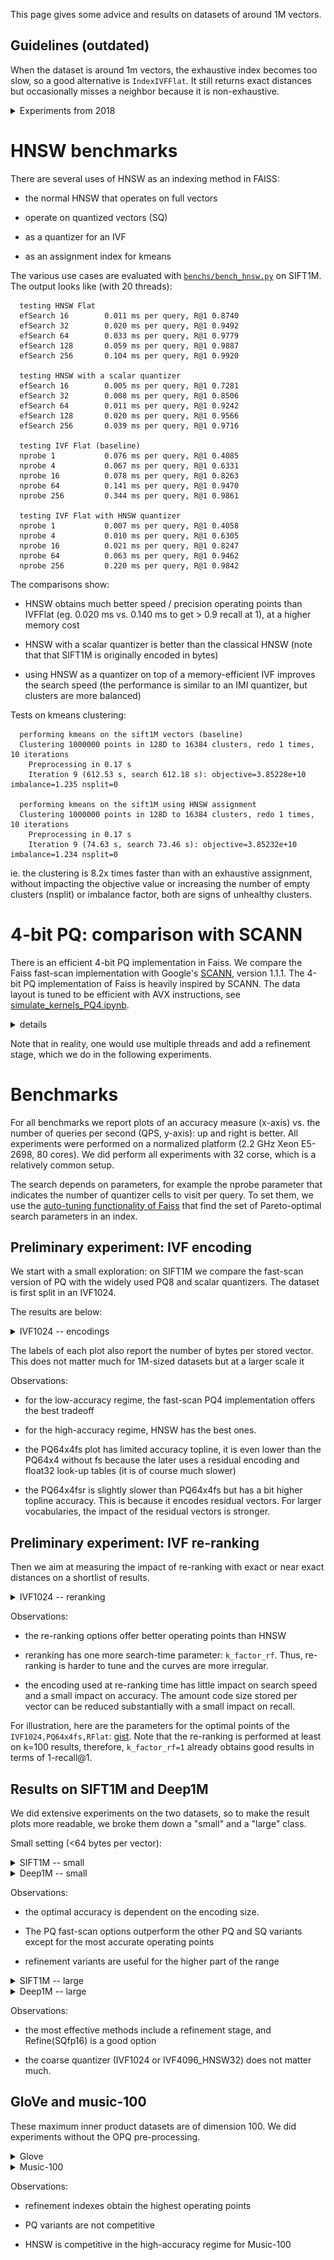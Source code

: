 This page gives some advice and results on datasets of around 1M vectors. 

## Guidelines (outdated) 

When the dataset is around 1m vectors, the exhaustive index becomes too slow, so a good alternative is `IndexIVFFlat`. It still returns exact distances but occasionally misses a neighbor because it is non-exhaustive. 

<details><summary> Experiments from 2018 </summary>

Below are a few experiments on datasets of size 1M with different indexing methods. We focus on the tradeoff between:

- speed, measured on a "Intel(R) Xeon(R) CPU E5-2680 v2 @ 2.80GHz" with 20 threads enabled. It is reported in ms in batch mode (ie. all query vectors are handled simultaneously). 
- accuracy. We use the //1-NN recall @R// measure with R=1, 10, or 100. This is the fraction of query vectors where the actual nearest-neighbor is ranked in the R first results. 

WARNING: This is an optimistic setting, running with a single thread is about 10x slower and providing queries one by one is another 2-3x slower (see the timings for sift_1M below)

The index types that are tested are referred to by their index key, as created by the `index_factory`.

For all indexes, we request 100 results per query. 

## CNN activation maps 

We use 4096D descriptors extracted from 1M images, and the same from query images. The 4096D descriptors are then reduced to 256D by PCA (beforehand, the cost of the PCA transformation is not reflected in the results). The most appropriate indexes for this are:

![](img/aperf.png)

So an IVF is better for high accuracy regimes, and IMI for lower regimes.

NOTE: IVF16384 gives slightly better results than IVF4096, but the later is significantly cheaper to do `train` and `add`'s (this cost is not reflected in the measurements).

If memory is a concern, then compressed vectors can be used (with `IndexIVFPQ`)

![](img/aperf2.png)

IVF4096,Flat is plotted only for reference.

For example: `OPQ32_128,IVF4096,PQ32` uses size of the code + id = 32 + 8 = 40 bytes per vector. This makes is total of 40MB total for the database, but there are overheads due to precomputed tables, geometric array allocation, etc.

We also use resnet-34 descriptors trained on Imagenet and computed on the 1M first images of Flickr100M, from which we remove the two upper layers to get 512D activation maps. The behavior is similar:

![](img/aperf3.png)

## SIFT 1M 

This is a common benchmark used in research papers. It consists of SIFT descriptors (128D) extracted from image patches. 

![](img/aperf4.png)

The comments are about the same as for the CNN data.

Here we also evaluated the performance in relation with threading and batching:

- nt1: batched, single-thread

- nobatch/nobatch_nt1: queries are submitted 1 by 1

- parallelqueries: queries are submitted in parallel 1 by 1, and processed by a non-batch loop.

![](img/aperf5.png)

It appears that a 1-thread run is 5x to 12x slower. To submit queries one at a time, threading is not useful.  

NOTE: in this plot we report the speed in QPS (queries per second) and the x-axis is the 10-precision at 10 measure (or intersection measure). This is for easy comparison with [nmslib](https://github.com/searchivarius/nmslib#nmslib-is-generic-yet-fast), which is the best [library on this benchmark](https://github.com/erikbern/ann-benchmarks). 

A comparison with the benchmarks above is not accurate because the machines are not the same. 
A direct comparison with nmslib shows that nmslib is faster, but uses significantly more memory. For Faiss, the build time is sub-linear and memory usage is linear.

|                      | search time | 1-R@1    | index size   | index build time 
|----------------------|-------------|----------|--------------|-----------------
| Flat-CPU             |  9.100 s    |  1.0000  | 512 MB       | 0 s
| nmslib (hnsw)        |  0.081 s    |  0.8195  | 512 + 796 MB | 173 s
| IVF16384,Flat        |  0.538 s    |  0.8980  | 512 + 8 MB   | 240 s
| IVF16384,Flat (Titan X)| 0.059 s   |  0.8145  | 512 + 8 MB   | 5 s
| Flat-GPU (Titan X)   |  0.753 s    |  0.9935  | 512 MB       | 0 s

The first row is for exact search with Faiss. The two last results are with a GPU (Titan X). The Flat indexes are brute force indexes that return exact results (up to ties and floating-point precision issues). 

## Twitter glove 

This is used as a benchmark by Annoy. The performance measure is different: intersection of the found 10-NN with the GT 10-NN. 

![](img/dd.png)

The IVFPQ followed by a verification improves the results slightly.

## Random data 

We use data sampled uniformly on a unit sphere in 128D. This is the hardest data to index because there is no regularity whatsoever that the indexing method can exploit.

![](img/rand.png)

The measured performance is recall @ 100, otherwise it would be too low. Here, for most operating points, doing a brute-force computation is the best we can do.

</details>

# HNSW benchmarks

There are several uses of HNSW as an indexing method in FAISS:

- the normal HNSW that operates on full vectors

- operate on quantized vectors (SQ)

- as a quantizer for an IVF

- as an assignment index for kmeans 

The various use cases are evaluated with [`benchs/bench_hnsw.py`](https://github.com/facebookresearch/faiss/blob/master/benchs/bench_hnsw.py) on SIFT1M. The output looks like (with 20 threads):

```
  testing HNSW Flat
  efSearch 16        0.011 ms per query, R@1 0.8740
  efSearch 32        0.020 ms per query, R@1 0.9492
  efSearch 64        0.033 ms per query, R@1 0.9779
  efSearch 128       0.059 ms per query, R@1 0.9887
  efSearch 256       0.104 ms per query, R@1 0.9920

  testing HNSW with a scalar quantizer
  efSearch 16        0.005 ms per query, R@1 0.7281
  efSearch 32        0.008 ms per query, R@1 0.8506
  efSearch 64        0.011 ms per query, R@1 0.9242
  efSearch 128       0.020 ms per query, R@1 0.9566
  efSearch 256       0.039 ms per query, R@1 0.9716

  testing IVF Flat (baseline)
  nprobe 1           0.076 ms per query, R@1 0.4085
  nprobe 4           0.067 ms per query, R@1 0.6331
  nprobe 16          0.078 ms per query, R@1 0.8263
  nprobe 64          0.141 ms per query, R@1 0.9470
  nprobe 256         0.344 ms per query, R@1 0.9861

  testing IVF Flat with HNSW quantizer
  nprobe 1           0.007 ms per query, R@1 0.4058
  nprobe 4           0.010 ms per query, R@1 0.6305
  nprobe 16          0.021 ms per query, R@1 0.8247
  nprobe 64          0.063 ms per query, R@1 0.9462
  nprobe 256         0.220 ms per query, R@1 0.9842
```

The comparisons show: 

- HNSW obtains much better speed / precision operating points than IVFFlat (eg. 0.020 ms vs. 0.140 ms to get > 0.9 recall at 1), at a higher memory cost

- HNSW with a scalar quantizer is better than the classical HNSW (note that that SIFT1M is originally encoded in bytes)

- using HNSW as a quantizer on top of a memory-efficient IVF improves the search speed (the performance is similar to an IMI quantizer, but clusters are more balanced)

Tests on kmeans clustering:

```
  performing kmeans on the sift1M vectors (baseline)
  Clustering 1000000 points in 128D to 16384 clusters, redo 1 times, 10 iterations
    Preprocessing in 0.17 s
    Iteration 9 (612.53 s, search 612.18 s): objective=3.85228e+10 imbalance=1.235 nsplit=0

  performing kmeans on the sift1M using HNSW assignment
  Clustering 1000000 points in 128D to 16384 clusters, redo 1 times, 10 iterations
    Preprocessing in 0.17 s
    Iteration 9 (74.63 s, search 73.46 s): objective=3.85232e+10 imbalance=1.234 nsplit=0
```

ie. the clustering is 8.2x times faster than with an exhaustive assignment, without impacting the objective value or increasing the number of empty clusters (nsplit) or imbalance factor, both are signs of unhealthy clusters.

# 4-bit PQ: comparison with SCANN

There is an efficient 4-bit PQ implementation in Faiss. 
We compare the Faiss fast-scan implementation with Google's [SCANN](https://github.com/google-research/google-research/tree/master/scann), version 1.1.1. 
The 4-bit PQ implementation of Faiss is heavily inspired by SCANN. 
The data layout is tuned to be efficient with AVX instructions, see [simulate_kernels_PQ4.ipynb](https://gist.github.com/mdouze/5c32300cf3bd20946a7762f6c016e823).

<details><summary> details </summary>

Here we set the number of search threads to 1. 
For all benchmarks we report plots of an accuracy measure (x-axis) vs. the number of queries per second (QPS, y-axis): up and right is better.
All experiments were performed on a normalized platform (2.2 GHz Xeon E5-2698, 80 cores). 

We use four 1M-sized datasets: 

- SIFT1M: classical dataset of SIFT vectors in 128 dim

- Deep1M: dataset of 96-dim L2 normalized deep features 

- glove-100: the dataset used in [ANN-benchmarks](https://github.com/erikbern/ann-benchmarks), comparison in cosine distance (`faiss.INNER_PRODUCT`).

- music-100: a dataset for maximum inner product search introduced in [Morozov & Babenko, "Non-metric similarity graphs for maximum inner product search." NIPS'18](https://proceedings.neurips.cc/paper/2018/hash/229754d7799160502a143a72f6789927-Abstract.html).

We used the recommended settings from SCANN on all datasets: 
in Faiss terms it means a factory string of `IVF2000,PQ`_dim/2_`x4fs,RFlat` (we test with and without the RFlat reranking step).
We get 10 results per query vector. When re-ranking (RFlat), we instead search 100 vectors and rerank those with exact distance computations. 

### Results on SIFT1M

![](img/plots_pq4/scann/sift1M.png)

Here Faiss is faster and more accurate than SCANN for all operating points before re-ranking, and for most operating points after re-ranking.

### results on Deep1M

![](img/plots_pq4/scann/deep1M.png)


Same conclusion as for SIFT1M.

### results on GloVE

![](img/plots_pq4/scann/glove.png)

Note that here we use the original accuracy measure used in ANN benchmarks (inter @ 10) instead of the 1-recall@10 in the other plots.

Glove has a specific data distribution due to the way the vectors are trained. 
SCANN includes an anisotropic quantization (see [Accelerating Large-Scale Inference with Anisotropic Vector Quantization, Guo et al, ICML'20](http://proceedings.mlr.press/v119/guo20h/guo20h.pdf)) technique that improves the accuracy in this case.
However, after re-ranking the difference is not so strong anymore, and Faiss is even better on some operating points.
Therefore, we do not consider it urgent to add an implementation of anisotropic quantization to Faiss.

### results on music-100

![](img/plots_pq4/scann/music-100.png)

The improvement of Faiss over SCANN is larger for Music-100 than for the L2 datasets. 
This shows that the anisotropic quantization used in SCANN is not useful for all maximum inner product use cases.

This experiment shows that the Faiss implementation of 
is on-par and often better than the SCANN implementation 

</details>

Note that in reality, one would use multiple threads and add a refinement stage, which we do in the following experiments.

# Benchmarks

For all benchmarks we report plots of an accuracy measure (x-axis) vs. the number of queries per second (QPS, y-axis): up and right is better.
All experiments were performed on a normalized platform (2.2 GHz Xeon E5-2698, 80 cores).
We did perform all experiments with 32 corse, which is a relatively common setup.

The search depends on parameters, for example the nprobe parameter that indicates the number of quantizer cells to visit per query. 
To set them, we use the [auto-tuning functionality of Faiss](https://github.com/facebookresearch/faiss/wiki/Index-IO,-cloning-and-hyper-parameter-tuning#auto-tuning-the-runtime-parameters) that find the set of Pareto-optimal search parameters in an index.

## Preliminary experiment: IVF encoding

We start with a small exploration: on SIFT1M we compare the fast-scan version of PQ with the widely used PQ8 and scalar quantizers. 
The dataset is first split in an IVF1024. 

The results are below: 
<details><summary>IVF1024 -- encodings</summary>

![](img/plots_pq4/ivf1024_variants.png)

</details>

The labels of each plot also report the number of bytes per stored vector. 
This does not matter much for 1M-sized datasets but at a larger scale it 

Observations: 

- for the low-accuracy regime, the fast-scan PQ4 implementation offers the best tradeoff

- for the high-accuracy regime, HNSW has the best ones.

- the PQ64x4fs plot has limited accuracy topline, it is even lower than the PQ64x4 without fs because the later uses a residual encoding and float32 look-up tables (it is of course much slower)

- the PQ64x4fsr is slightly slower than PQ64x4fs but has a bit higher topline accuracy. This is because it encodes residual vectors. For larger vocabularies, the impact of the residual vectors is stronger.

## Preliminary experiment: IVF re-ranking

Then we aim at measuring the impact of re-ranking with exact or near exact distances on a shortlist of results. 

<details><summary>IVF1024 -- reranking</summary>

![](img/plots_pq4/ivf1024_rerank.png)

</details>

Observations: 

- the re-ranking options offer better operating points than HNSW

- reranking has one more search-time parameter: `k_factor_rf`. Thus, re-ranking is harder to tune and the curves are more irregular.

- the encoding used at re-ranking time has little impact on search speed and a small impact on accuracy. The amount code size stored per vector can be reduced substantially with a small impact on recall. 

For illustration, here are the parameters for the optimal points of the `IVF1024,PQ64x4fs,RFlat`: [gist](https://gist.github.com/mdouze/f947df99252516fb16c0cf3697c3d3df). 
Note that the re-ranking is performed at least on k=100 results, therefore, `k_factor_rf=1` already obtains good results in terms of 1-recall@1.

## Results on SIFT1M and Deep1M

We did extensive experiments on the two datasets, so to make the result plots more readable, we broke them down a "small" and a "large" class. 

Small setting (<64 bytes per vector): 

<details><summary>SIFT1M -- small</summary>

![](img/plots_pq4/1M_tradeoffs_sift1M_small.png)

</details>

<details><summary>Deep1M -- small</summary>

![](img/plots_pq4/1M_tradeoffs_deep1M_small.png)

</details>

Observations: 

- the optimal accuracy is dependent on the encoding size. 

- The PQ fast-scan options outperform the other PQ and SQ variants except for the most accurate operating points

- refinement variants are useful for the higher part of the range

<details><summary>SIFT1M -- large</summary>

![](img/plots_pq4/1M_tradeoffs_sift1M_large.png)

</details>


<details><summary>Deep1M -- large</summary>

![](img/plots_pq4/1M_tradeoffs_deep1M_large.png)

</details>

Observations: 

- the most effective methods include a refinement stage, and Refine(SQfp16) is a good option 

- the coarse quantizer (IVF1024 or IVF4096_HNSW32) does not matter much.

## GloVe and music-100

These maximum inner product datasets are of dimension 100. We did experiments without the OPQ pre-processing.

<details><summary>Glove</summary>

![](img/plots_pq4/1M_tradeoffs_glove.png)

</details>

<details><summary>Music-100</summary>

![](img/plots_pq4/1M_tradeoffs_music-100.png)

</details>

Observations: 

- refinement indexes obtain the highest operating points

- PQ variants are not competitive 

- HNSW is competitive in the high-accuracy regime for Music-100

